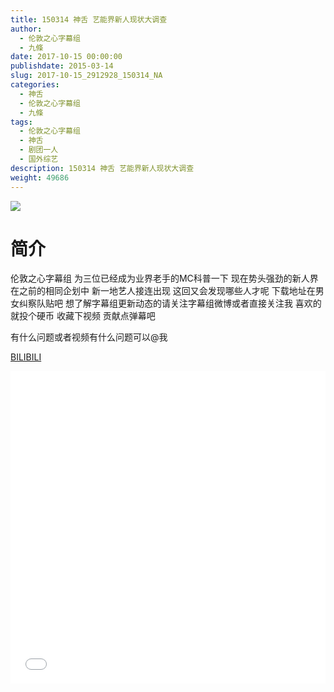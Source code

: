 ```yaml
---
title: 150314 神舌 艺能界新人现状大调查
author: 
  - 伦敦之心字幕组
  - 九條
date: 2017-10-15 00:00:00
publishdate: 2015-03-14
slug: 2017-10-15_2912928_150314_NA
categories: 
  - 神舌
  - 伦敦之心字幕组
  - 九條
tags: 
  - 伦敦之心字幕组
  - 神舌
  - 剧团一人
  - 国外综艺
description: 150314 神舌 艺能界新人现状大调查
weight: 49686
---
```


![](https://i.imgur.com/5BTD2dZ.jpg)

# 简介  
伦敦之心字幕组 为三位已经成为业界老手的MC科普一下 现在势头强劲的新人界 在之前的相同企划中 新一地艺人接连出现 这回又会发现哪些人才呢 下载地址在男女纠察队贴吧 想了解字幕组更新动态的请关注字幕组微博或者直接关注我 喜欢的就投个硬币 收藏下视频 贡献点弹幕吧
有什么问题或者视频有什么问题可以@我

  [BILIBILI](https://www.bilibili.com/video/av2912928/)


  <iframe src="//www.bilibili.com/html/html5player.html?cid=4554812&aid=2912928" width="100%" height="500" frameborder="0" allowfullscreen="allowfullscreen"></iframe>
